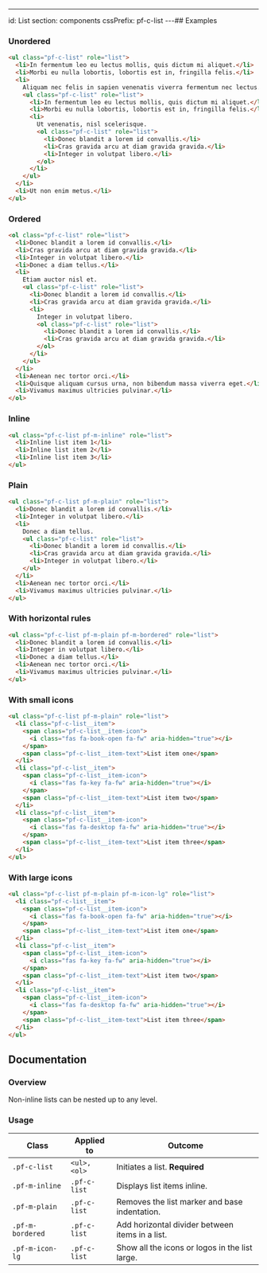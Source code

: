 ---
id: List
section: components
cssPrefix: pf-c-list
---## Examples

### Unordered

```html
<ul class="pf-c-list" role="list">
  <li>In fermentum leo eu lectus mollis, quis dictum mi aliquet.</li>
  <li>Morbi eu nulla lobortis, lobortis est in, fringilla felis.</li>
  <li>
    Aliquam nec felis in sapien venenatis viverra fermentum nec lectus.
    <ul class="pf-c-list" role="list">
      <li>In fermentum leo eu lectus mollis, quis dictum mi aliquet.</li>
      <li>Morbi eu nulla lobortis, lobortis est in, fringilla felis.</li>
      <li>
        Ut venenatis, nisl scelerisque.
        <ol class="pf-c-list" role="list">
          <li>Donec blandit a lorem id convallis.</li>
          <li>Cras gravida arcu at diam gravida gravida.</li>
          <li>Integer in volutpat libero.</li>
        </ol>
      </li>
    </ul>
  </li>
  <li>Ut non enim metus.</li>
</ul>

```

### Ordered

```html
<ol class="pf-c-list" role="list">
  <li>Donec blandit a lorem id convallis.</li>
  <li>Cras gravida arcu at diam gravida gravida.</li>
  <li>Integer in volutpat libero.</li>
  <li>Donec a diam tellus.</li>
  <li>
    Etiam auctor nisl et.
    <ul class="pf-c-list" role="list">
      <li>Donec blandit a lorem id convallis.</li>
      <li>Cras gravida arcu at diam gravida gravida.</li>
      <li>
        Integer in volutpat libero.
        <ol class="pf-c-list" role="list">
          <li>Donec blandit a lorem id convallis.</li>
          <li>Cras gravida arcu at diam gravida gravida.</li>
        </ol>
      </li>
    </ul>
  </li>
  <li>Aenean nec tortor orci.</li>
  <li>Quisque aliquam cursus urna, non bibendum massa viverra eget.</li>
  <li>Vivamus maximus ultricies pulvinar.</li>
</ol>

```

### Inline

```html
<ul class="pf-c-list pf-m-inline" role="list">
  <li>Inline list item 1</li>
  <li>Inline list item 2</li>
  <li>Inline list item 3</li>
</ul>

```

### Plain

```html
<ul class="pf-c-list pf-m-plain" role="list">
  <li>Donec blandit a lorem id convallis.</li>
  <li>Integer in volutpat libero.</li>
  <li>
    Donec a diam tellus.
    <ul class="pf-c-list" role="list">
      <li>Donec blandit a lorem id convallis.</li>
      <li>Cras gravida arcu at diam gravida gravida.</li>
      <li>Integer in volutpat libero.</li>
    </ul>
  </li>
  <li>Aenean nec tortor orci.</li>
  <li>Vivamus maximus ultricies pulvinar.</li>
</ul>

```

### With horizontal rules

```html
<ul class="pf-c-list pf-m-plain pf-m-bordered" role="list">
  <li>Donec blandit a lorem id convallis.</li>
  <li>Integer in volutpat libero.</li>
  <li>Donec a diam tellus.</li>
  <li>Aenean nec tortor orci.</li>
  <li>Vivamus maximus ultricies pulvinar.</li>
</ul>

```

### With small icons

```html
<ul class="pf-c-list pf-m-plain" role="list">
  <li class="pf-c-list__item">
    <span class="pf-c-list__item-icon">
      <i class="fas fa-book-open fa-fw" aria-hidden="true"></i>
    </span>
    <span class="pf-c-list__item-text">List item one</span>
  </li>
  <li class="pf-c-list__item">
    <span class="pf-c-list__item-icon">
      <i class="fas fa-key fa-fw" aria-hidden="true"></i>
    </span>
    <span class="pf-c-list__item-text">List item two</span>
  </li>
  <li class="pf-c-list__item">
    <span class="pf-c-list__item-icon">
      <i class="fas fa-desktop fa-fw" aria-hidden="true"></i>
    </span>
    <span class="pf-c-list__item-text">List item three</span>
  </li>
</ul>

```

### With large icons

```html
<ul class="pf-c-list pf-m-plain pf-m-icon-lg" role="list">
  <li class="pf-c-list__item">
    <span class="pf-c-list__item-icon">
      <i class="fas fa-book-open fa-fw" aria-hidden="true"></i>
    </span>
    <span class="pf-c-list__item-text">List item one</span>
  </li>
  <li class="pf-c-list__item">
    <span class="pf-c-list__item-icon">
      <i class="fas fa-key fa-fw" aria-hidden="true"></i>
    </span>
    <span class="pf-c-list__item-text">List item two</span>
  </li>
  <li class="pf-c-list__item">
    <span class="pf-c-list__item-icon">
      <i class="fas fa-desktop fa-fw" aria-hidden="true"></i>
    </span>
    <span class="pf-c-list__item-text">List item three</span>
  </li>
</ul>

```

## Documentation

### Overview

Non-inline lists can be nested up to any level.

### Usage

| Class | Applied to | Outcome |
| -- | -- | -- |
| `.pf-c-list` | `<ul>, <ol>` | Initiates a list. **Required**  |
| `.pf-m-inline` | `.pf-c-list` | Displays list items inline. |
| `.pf-m-plain` | `.pf-c-list` |  Removes the list marker and base indentation. |
| `.pf-m-bordered` | `.pf-c-list` | Add horizontal divider between items in a list. |
| `.pf-m-icon-lg` | `.pf-c-list` | Show all the icons or logos in the list large. |
